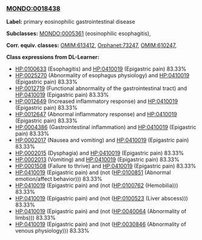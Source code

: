 
### [MONDO:0018438](http://purl.obolibrary.org/obo/MONDO_0018438)
**Label:** primary eosinophilic gastrointestinal disease

**Subclasses:** [MONDO:0005361](http://purl.obolibrary.org/obo/MONDO_0005361) (eosinophilic esophagitis), 

**Corr. equiv. classes:** [OMIM:613412](http://purl.obolibrary.org/obo/OMIM_613412), [Orphanet:73247](http://www.orpha.net/ORDO/Orphanet_73247), [OMIM:610247](http://purl.obolibrary.org/obo/OMIM_610247), 

**Class expressions from DL-Learner:**

- [HP:0100633](http://purl.obolibrary.org/obo/HP_0100633) (Esophagitis) and [HP:0410019](http://purl.obolibrary.org/obo/HP_0410019) (Epigastric pain) 83.33%
- [HP:0025270](http://purl.obolibrary.org/obo/HP_0025270) (Abnormality of esophagus physiology) and [HP:0410019](http://purl.obolibrary.org/obo/HP_0410019) (Epigastric pain) 83.33%
- [HP:0012719](http://purl.obolibrary.org/obo/HP_0012719) (Functional abnormality of the gastrointestinal tract) and [HP:0410019](http://purl.obolibrary.org/obo/HP_0410019) (Epigastric pain) 83.33%
- [HP:0012649](http://purl.obolibrary.org/obo/HP_0012649) (Increased inflammatory response) and [HP:0410019](http://purl.obolibrary.org/obo/HP_0410019) (Epigastric pain) 83.33%
- [HP:0012647](http://purl.obolibrary.org/obo/HP_0012647) (Abnormal inflammatory response) and [HP:0410019](http://purl.obolibrary.org/obo/HP_0410019) (Epigastric pain) 83.33%
- [HP:0004386](http://purl.obolibrary.org/obo/HP_0004386) (Gastrointestinal inflammation) and [HP:0410019](http://purl.obolibrary.org/obo/HP_0410019) (Epigastric pain) 83.33%
- [HP:0002017](http://purl.obolibrary.org/obo/HP_0002017) (Nausea and vomiting) and [HP:0410019](http://purl.obolibrary.org/obo/HP_0410019) (Epigastric pain) 83.33%
- [HP:0002015](http://purl.obolibrary.org/obo/HP_0002015) (Dysphagia) and [HP:0410019](http://purl.obolibrary.org/obo/HP_0410019) (Epigastric pain) 83.33%
- [HP:0002013](http://purl.obolibrary.org/obo/HP_0002013) (Vomiting) and [HP:0410019](http://purl.obolibrary.org/obo/HP_0410019) (Epigastric pain) 83.33%
- [HP:0001508](http://purl.obolibrary.org/obo/HP_0001508) (Failure to thrive) and [HP:0410019](http://purl.obolibrary.org/obo/HP_0410019) (Epigastric pain) 83.33%
- [HP:0410019](http://purl.obolibrary.org/obo/HP_0410019) (Epigastric pain) and (not ([HP:0100851](http://purl.obolibrary.org/obo/HP_0100851) (Abnormal emotion/affect behavior))) 83.33%
- [HP:0410019](http://purl.obolibrary.org/obo/HP_0410019) (Epigastric pain) and (not ([HP:0100762](http://purl.obolibrary.org/obo/HP_0100762) (Hemobilia))) 83.33%
- [HP:0410019](http://purl.obolibrary.org/obo/HP_0410019) (Epigastric pain) and (not ([HP:0100523](http://purl.obolibrary.org/obo/HP_0100523) (Liver abscess))) 83.33%
- [HP:0410019](http://purl.obolibrary.org/obo/HP_0410019) (Epigastric pain) and (not ([HP:0040064](http://purl.obolibrary.org/obo/HP_0040064) (Abnormality of limbs))) 83.33%
- [HP:0410019](http://purl.obolibrary.org/obo/HP_0410019) (Epigastric pain) and (not ([HP:0030846](http://purl.obolibrary.org/obo/HP_0030846) (Abnormality of venous physiology))) 83.33%



